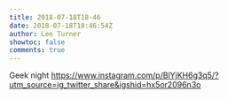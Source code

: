 ```yaml
---
title: 2018-07-18T18-46
date: 2018-07-18T18:46:54Z
author: Lee Turner
showtoc: false
comments: true
---
```


Geek night https://www.instagram.com/p/BlYjKH6g3q5/?utm_source=ig_twitter_share&igshid=hx5or2096n3o

